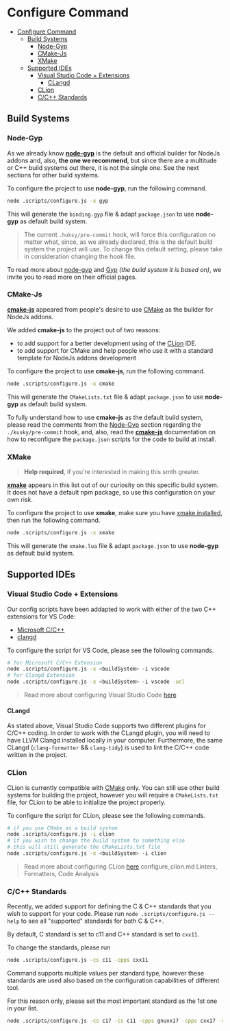 # Configure Command

- [Configure Command](#configure-command)
  - [Build Systems](#build-systems)
    - [Node-Gyp](#node-gyp)
    - [CMake-Js](#cmake-js)
    - [XMake](#xmake)
  - [Supported IDEs](#supported-ides)
    - [Visual Studio Code + Extensions](#visual-studio-code--extensions)
      - [CLangd](#clangd)
    - [CLion](#clion)
    - [C/C++ Standards](#cc-standards)

## Build Systems

### Node-Gyp

As we already know **[node-gyp](https://github.com/nodejs/node-gyp)** is the default and official builder for NodeJs addons and, also, **the one we recommend**, but since there are a multitude or C++ build systems out there, it is not the single one. See the next sections for other build systems.

To configure the project to use **node-gyp**, run the following command.

```bash
node .scripts/configure.js -x gyp
```

This will generate the `binding.gyp` file & adapt `package.json` to use **node-gyp** as default build system. 

> The current `.huksy/pre-commit` hook, will force this configuration no matter what, since, as we already declared, this is the default build system the project will use. To change this default setting, please take in consideration changing the hook file.

To read more about [node-gyp](https://github.com/nodejs/node-gyp) and [Gyp](https://gyp.gsrc.io/) *(the build system it is based on)*, we invite you to read more on their official pages.

### CMake-Js

**[cmake-js](https://www.npmjs.com/package/cmake-js)** appeared from people's desire to use [CMake](https://cmake.org/) as the builder for NodeJs addons.

We added **cmake-js** to the project out of two reasons:
* to add support for a better development using of the [CLion](https://www.jetbrains.com/clion/) IDE.
* to add support for CMake and help people who use it with a standard template for NodeJs addons development

To configure the project to use **cmake-js**, run the following command.

```bash
node .scripts/configure.js -x cmake
```

This will generate the `CMakeLists.txt` file & adapt `package.json` to use **node-gyp** as default build system.

To fully understand how to use **cmake-js** as the default build system, please read the comments from the [Node-Gyp](#node-gyp) section regarding the `./kusky/pre-commit` hook, and, also, read the [**cmake-js**](https://www.npmjs.com/package/cmake-js) documentation on how to reconfigure the `package.json` scripts for the code to build at install.

### XMake

> **Help required**, if you're interested in making this smth greater.

**[xmake](https://xmake.io/)** appears in this list out of our curiosity on this specific build system. It does not have a default npm package, so use this configuration on your own risk.

To configure the project to use **xmake**, make sure you have [xmake installed](https://xmake.io/#/guide/installation), then run the following command.

```bash
node .scripts/configure.js -x xmake
```

This will generate the `xmake.lua` file & adapt `package.json` to use **node-gyp** as default build system.

## Supported IDEs

### Visual Studio Code + Extensions

Our config scripts have been addapted to work with either of the two C++ extensions for VS Code:
* [Microsoft C/C++](https://marketplace.visualstudio.com/items?itemName=ms-vscode.cpptools)
* [clangd](https://marketplace.visualstudio.com/items?itemName=llvm-vs-code-extensions.vscode-clangd)


To configure the script for VS Code, please see the following commands.

```bash
# for Microsoft C/C++ Extension
node .scripts/configure.js -x <buildSystem> -i vscode
# for Clangd Extension
node .scripts/configure.js -x <buildSystem> -i vscode -ucl
```

> Read more about configuring Visual Studio Code [here](manual/configure_vscode.md)

#### CLangd

As stated above, Visual Studio Code supports two different plugins for C/C++ coding. In order to work with the CLangd plugin, you will need to have LLVM Clangd installed locally in your computer. Furthermore, the same CLangd (`clang-formatter` && `clang-tidy`) is used to lint the C/C++ code written in the project.

### CLion

CLion is currently compatible with [CMake](https://cmake.org/) only. You can still use other build systems for building the project, however you will require a `CMakeLists.txt` file, for CLion to be able to initialize the project properly.

To configure the script for CLion, please see the following commands.

```bash
# if you use CMake as a build system
node .scripts/configure.js -i clion
# if you wish to change the build system to something else
# this will still generate the CMakeLists.txt file
node .scripts/configure.js -x <buildSystem> -i clion
```
> Read more about configuring CLion [here](manual/configure_clion.md)
configure_clion.md Linters, Formatters, Code Analysis

### C/C++ Standards

Recently, we added support for defining the C & C++ standards that you wish to support for your code. Please run `node .scripts/configure.js --help` to see all "supported" standards for both C & C++.

By default, C standard is set to c11 and C++ standard is set to `cxx11`.

To change the standards, please run

```bash
node .scripts/configure.js -cs c11 -cpps cxx11
```

Command supports multiple values per standard type, however these standards are used also based on the configuration capabilities of different tool.

For this reason only, please set the most important standard as the 1st one in your list.

```bash
node .scripts/configure.js -cs c17 -cs c11 -cpps gnuxx17 -cpps cxx17 -cpps gnuxx11 -cpps cxx11
```

